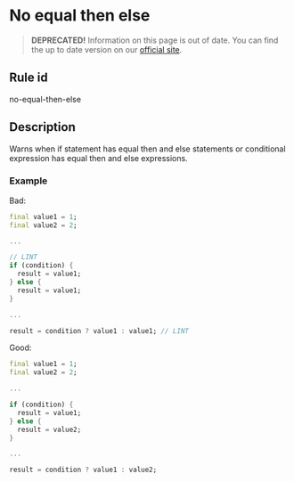 # No equal then else

> **DEPRECATED!** Information on this page is out of date. You can find the up to date version on our [official site](https://dartcodemetrics.dev/docs/rules/common/no-equal-then-else).

## Rule id

no-equal-then-else

## Description

Warns when if statement has equal then and else statements or conditional expression has equal then and else expressions.

### Example

Bad:

```dart
final value1 = 1;
final value2 = 2;

...

// LINT
if (condition) {
  result = value1;
} else {
  result = value1;
}

...

result = condition ? value1 : value1; // LINT
```

Good:

```dart
final value1 = 1;
final value2 = 2;

...

if (condition) {
  result = value1;
} else {
  result = value2;
}

...

result = condition ? value1 : value2;
```
